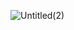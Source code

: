 ![Untitled(2)](https://github.com/5OO/events_be/assets/27925052/1c45dd51-66c4-4dd9-ba03-3345e08532e8)
